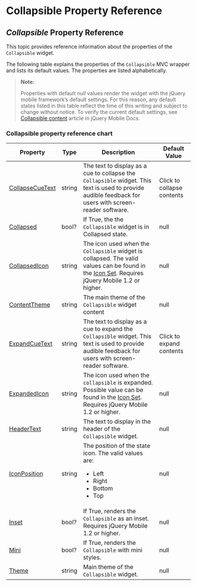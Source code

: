 ﻿<!--
|metadata|
{
    "fileName": "collapsible-property-reference",
    "controlName": "Collapsible",
    "tags": ["Layouts","MVC"]
}
|metadata|
-->

# Collapsible Property Reference


## *Collapsible* Property Reference

This topic provides reference information about the properties of the `Collapsible` widget.

The following table explains the properties of the `Collapsible` MVC wrapper and lists its default values. The properties are listed alphabetically.

> **Note:**
>
> Properties with default *null* values render the widget with the jQuery mobile framework’s default settings. For this reason, any default states listed in this table reflect the time of this writing and subject to change without notice. To verify the current default settings, see [Collapsible content](http://jquerymobile.com/test/docs/content/content-collapsible-options.html) article in jQuery Mobile Docs.

### Collapsible property reference chart

Property | Type | Description | Default Value
---|---|---|---
[CollapseCueText](Infragistics.Web.Mvc.Mobile~Infragistics.Web.Mvc.Mobile.CollapsibleModel~CollapseCueText.html) | string | The text to display as a cue to collapse the `Collapsible` widget. This text is used to provide audible feedback for users with screen-reader software. | Click to collapse contents
[Collapsed](Infragistics.Web.Mvc.Mobile~Infragistics.Web.Mvc.Mobile.CollapsibleModel~ExpandCueText.html) | bool? | If True, the the `Collapsible` widget is in Collapsed state. | null
[CollapsedIcon](Infragistics.Web.Mvc.Mobile~Infragistics.Web.Mvc.Mobile.CollapsibleModel~CollapsedIcon.html) | string | The icon used when the `Collapsible` widget is collapsed. The valid values can be found in the [Icon Set](http://api.jquerymobile.com/icons/). Requires jQuery Mobile 1.2 or higher. | null
[ContentTheme](Infragistics.Web.Mvc.Mobile~Infragistics.Web.Mvc.Mobile.CollapsibleModel~ContentTheme.html) | string | The main theme of the `Collapsible` widget content | null
[ExpandCueText](Infragistics.Web.Mvc.Mobile~Infragistics.Web.Mvc.Mobile.CollapsibleModel~ExpandCueText.html) | string | The text to display as a cue to expand the `Collapsible` widget. This text is used to provide audible feedback for users with screen-reader software. | Click to expand contents
[ExpandedIcon](Infragistics.Web.Mvc.Mobile~Infragistics.Web.Mvc.Mobile.CollapsibleModel~ExpandedIcon.html) | string | The icon used when the `collapsible` is expanded. Possible value can be found in the [Icon Set](http://api.jquerymobile.com/icons/). Requires jQuery Mobile 1.2 or higher. | null
[HeaderText](Infragistics.Web.Mvc.Mobile~Infragistics.Web.Mvc.Mobile.CollapsibleModel~HeaderText.html) | string | The text to display in the header of the `Collapsible` widget. | null
[IconPosition](Infragistics.Web.Mvc.Mobile~Infragistics.Web.Mvc.Mobile.CollapsibleModel~IconPosition.html) | string | The position of the state icon. The valid values are: <ul><li>Left</li><li>Right</li><li>Bottom</li><li>Top</li></ul> | null
[Inset](Infragistics.Web.Mvc.Mobile~Infragistics.Web.Mvc.Mobile.CollapsibleModel~Inset.html) | bool? | If True, renders the `Collapsible` as an inset. Requires jQuery Mobile 1.2 or higher. | null
[Mini](Infragistics.Web.Mvc.Mobile~Infragistics.Web.Mvc.Mobile.CollapsibleModel~Mini.html) | bool? | If True, renders the `Collapsible` with mini styles. | null
[Theme](Infragistics.Web.Mvc.Mobile~Infragistics.Web.Mvc.Mobile.MobileWidgetBase~Theme.html) | string | Main theme of the `Collapsible` widget. | null





 

 

 


